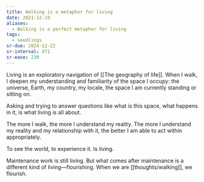 ```yaml
---
title: Walking is a metaphor for living
date: 2021-12-10
aliases:
  - Walking is a perfect metaphor for living
tags:
  - seedlings
sr-due: 2024-12-22
sr-interval: 471
sr-ease: 230
---
```

Living is an exploratory navigation of [[The geography of life]]. When I walk, I deepen my understanding and familiarity of the space I occupy: the universe, Earth, my country, my locale, the space I am currently standing or sitting on.

Asking and trying to answer questions like what is this space, what happens in it, is what living is all about.

The more I walk, the more I understand my reality. The more I  understand my reality and my relationship with it, the better I am able to act within appropriately.

To see the world, to experience it. Is living.

Maintenance work is still living. But what comes after maintenance is a different kind of living—flourishing. When we are [[thoughts/walking]], we flourish.

